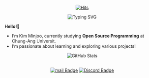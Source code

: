 <div align=center>
	
[![Hits](https://hits.seeyoufarm.com/api/count/incr/badge.svg?url=https%3A%2F%2Fgithub.com%2Fmeaxzu)](https://hits.seeyoufarm.com) 
	
</div>

<div align="center">
	
<img src="https://readme-typing-svg.herokuapp.com?font=Fira+Code&weight=600&size=24&duration=3000&pause=500&color=555555&center=true&vCenter=true&width=500&lines=Hi+there!;Explore+my+projects+and+ideas!" alt="Typing SVG" />

</div>

**Hello!👋**
- I’m Kim Minjoo, currently studying **Open Source Programming** at Chung-Ang Universit.
- I’m passionate about learning and exploring various projects!

<div align="center">
	
<img src="https://github-readme-stats.vercel.app/api?username=meaxzu&show_icons=true&theme=swift" alt="GitHub Stats"/>

</div>
<br>
<div align=center>

[![mail Badge](https://img.shields.io/badge/-mail-blue?style=flat-square&logo=gmail&logoColor=white&link=mailto:minju050224@cau.ac.kr)](mailto:minju050224@cau.ac.kr)
[![Discord Badge](https://img.shields.io/badge/-Discord-5865F2?style=flat-square&logo=discord&logoColor=white&link=https://discord.gg/YourDiscordLink)](https://discord.gg/d2s3FUgz)

</div>
